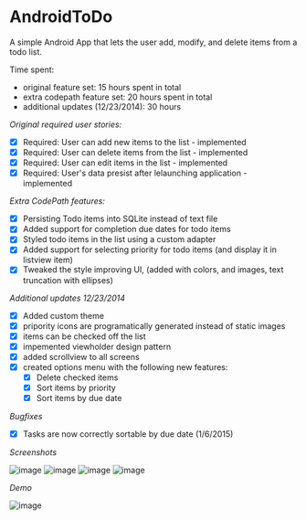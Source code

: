 AndroidToDo
===========

A simple Android App that lets the user add, modify, and delete items from a todo list.

Time spent: 
- original feature set: 15 hours spent in total
- extra codepath feature set: 20 hours spent in total
- additional updates (12/23/2014): 30 hours

*Original required user stories:*

 - [x] Required: User can add new items to the list - implemented
 - [x] Required: User can delete items from the list - implemented
 - [x] Required: User can edit items in the list - implemented
 - [x] Required: User's data presist after lelaunching application - implemented

*Extra CodePath features:*
 - [x] Persisting Todo items into SQLite instead of text file
 - [x] Added support for completion due dates for todo items
 - [x] Styled todo items in the list using a custom adapter
 - [x] Added support for selecting priority for todo items (and display it in listview item)
 - [x] Tweaked the style improving UI, (added with colors, and images, text truncation with ellipses)

*Additional updates 12/23/2014*
 - [x] Added custom theme
 - [x] pripority icons are programatically generated instead of static images
 - [x] items can be checked off the list
 - [x] impemented viewholder design pattern
 - [x] added scrollview to all screens
 - [x] created options menu with the following new features:
   - [x] Delete checked items
   - [x] Sort items by priority
   - [x] Sort items by due date

*Bugfixes*
 - [x] Tasks are now correctly sortable by due date (1/6/2015)

*Screenshots*

![image](https://github.com/martasmith/AndroidToDo/blob/master/todo_screen1.png)
![image](https://github.com/martasmith/AndroidToDo/blob/master/todo_screen_options.png)
![image](https://github.com/martasmith/AndroidToDo/blob/master/todo_screen_add.png)
![image](https://github.com/martasmith/AndroidToDo/blob/master/todo_screen_edit.png)

*Demo*

![image](https://github.com/martasmith/AndroidToDo/blob/master/todo_demo.gif)
